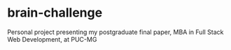 # brain-challenge
Personal project presenting my postgraduate final paper, MBA in Full Stack Web Development, at PUC-MG
